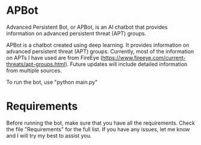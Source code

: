 # APBot
Advanced Persistent Bot, or APBot, is an AI chatbot that provides information on advanced persistent threat (APT) groups.

APBot is a chatbot created using deep learning. It provides information on advanced persistent threat (APT) groups. Currently, most of the information on APTs I have used are from FireEye (https://www.fireeye.com/current-threats/apt-groups.html). Future updates will include detailed information from multiple sources.

To run the bot, use "python main.py"

# Requirements
Before running the bot, make sure that you have all the requirements. Check the file "Requirements" for the full list.
If you have any issues, let me know and I will try my best to assist you.
